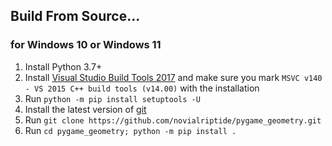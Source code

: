 ## Build From Source...
### for Windows 10 or Windows 11
1. Install Python 3.7+
2. Install [Visual Studio Build Tools 2017](https://aka.ms/vs/15/release/vs_buildtools.exe) and make sure you mark `MSVC v140 - VS 2015 C++ build tools (v14.00)` with the installation
3. Run `python -m pip install setuptools -U`
4. Install the latest version of [git](https://gitforwindows.org/)
5. Run `git clone https://github.com/novialriptide/pygame_geometry.git`
6. Run `cd pygame_geometry; python -m pip install .`
